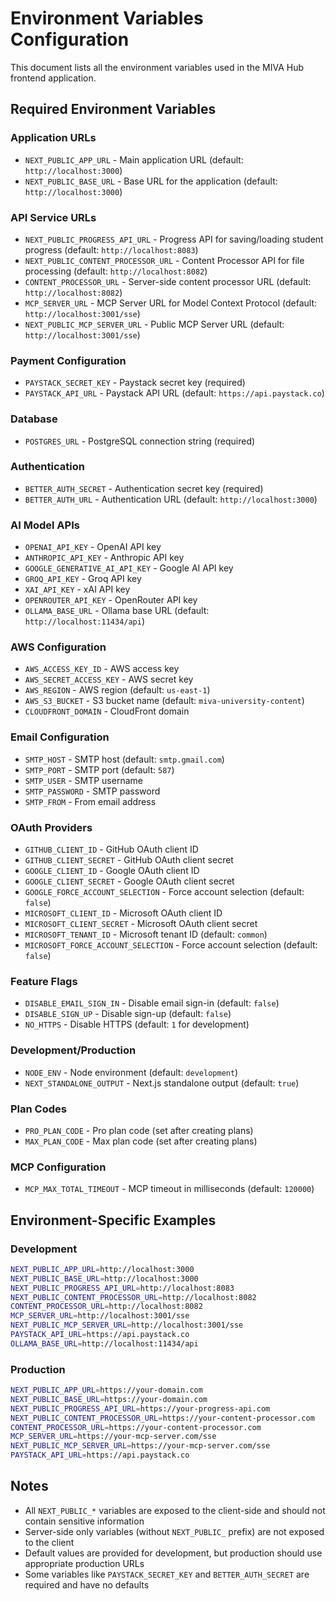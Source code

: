 # Environment Variables Configuration

This document lists all the environment variables used in the MIVA Hub frontend application.

## Required Environment Variables

### Application URLs
- `NEXT_PUBLIC_APP_URL` - Main application URL (default: `http://localhost:3000`)
- `NEXT_PUBLIC_BASE_URL` - Base URL for the application (default: `http://localhost:3000`)

### API Service URLs
- `NEXT_PUBLIC_PROGRESS_API_URL` - Progress API for saving/loading student progress (default: `http://localhost:8083`)
- `NEXT_PUBLIC_CONTENT_PROCESSOR_URL` - Content Processor API for file processing (default: `http://localhost:8082`)
- `CONTENT_PROCESSOR_URL` - Server-side content processor URL (default: `http://localhost:8082`)
- `MCP_SERVER_URL` - MCP Server URL for Model Context Protocol (default: `http://localhost:3001/sse`)
- `NEXT_PUBLIC_MCP_SERVER_URL` - Public MCP Server URL (default: `http://localhost:3001/sse`)

### Payment Configuration
- `PAYSTACK_SECRET_KEY` - Paystack secret key (required)
- `PAYSTACK_API_URL` - Paystack API URL (default: `https://api.paystack.co`)

### Database
- `POSTGRES_URL` - PostgreSQL connection string (required)

### Authentication
- `BETTER_AUTH_SECRET` - Authentication secret key (required)
- `BETTER_AUTH_URL` - Authentication URL (default: `http://localhost:3000`)

### AI Model APIs
- `OPENAI_API_KEY` - OpenAI API key
- `ANTHROPIC_API_KEY` - Anthropic API key
- `GOOGLE_GENERATIVE_AI_API_KEY` - Google AI API key
- `GROQ_API_KEY` - Groq API key
- `XAI_API_KEY` - xAI API key
- `OPENROUTER_API_KEY` - OpenRouter API key
- `OLLAMA_BASE_URL` - Ollama base URL (default: `http://localhost:11434/api`)

### AWS Configuration
- `AWS_ACCESS_KEY_ID` - AWS access key
- `AWS_SECRET_ACCESS_KEY` - AWS secret key
- `AWS_REGION` - AWS region (default: `us-east-1`)
- `AWS_S3_BUCKET` - S3 bucket name (default: `miva-university-content`)
- `CLOUDFRONT_DOMAIN` - CloudFront domain

### Email Configuration
- `SMTP_HOST` - SMTP host (default: `smtp.gmail.com`)
- `SMTP_PORT` - SMTP port (default: `587`)
- `SMTP_USER` - SMTP username
- `SMTP_PASSWORD` - SMTP password
- `SMTP_FROM` - From email address

### OAuth Providers
- `GITHUB_CLIENT_ID` - GitHub OAuth client ID
- `GITHUB_CLIENT_SECRET` - GitHub OAuth client secret
- `GOOGLE_CLIENT_ID` - Google OAuth client ID
- `GOOGLE_CLIENT_SECRET` - Google OAuth client secret
- `GOOGLE_FORCE_ACCOUNT_SELECTION` - Force account selection (default: `false`)
- `MICROSOFT_CLIENT_ID` - Microsoft OAuth client ID
- `MICROSOFT_CLIENT_SECRET` - Microsoft OAuth client secret
- `MICROSOFT_TENANT_ID` - Microsoft tenant ID (default: `common`)
- `MICROSOFT_FORCE_ACCOUNT_SELECTION` - Force account selection (default: `false`)

### Feature Flags
- `DISABLE_EMAIL_SIGN_IN` - Disable email sign-in (default: `false`)
- `DISABLE_SIGN_UP` - Disable sign-up (default: `false`)
- `NO_HTTPS` - Disable HTTPS (default: `1` for development)

### Development/Production
- `NODE_ENV` - Node environment (default: `development`)
- `NEXT_STANDALONE_OUTPUT` - Next.js standalone output (default: `true`)

### Plan Codes
- `PRO_PLAN_CODE` - Pro plan code (set after creating plans)
- `MAX_PLAN_CODE` - Max plan code (set after creating plans)

### MCP Configuration
- `MCP_MAX_TOTAL_TIMEOUT` - MCP timeout in milliseconds (default: `120000`)

## Environment-Specific Examples

### Development
```bash
NEXT_PUBLIC_APP_URL=http://localhost:3000
NEXT_PUBLIC_BASE_URL=http://localhost:3000
NEXT_PUBLIC_PROGRESS_API_URL=http://localhost:8083
NEXT_PUBLIC_CONTENT_PROCESSOR_URL=http://localhost:8082
CONTENT_PROCESSOR_URL=http://localhost:8082
MCP_SERVER_URL=http://localhost:3001/sse
NEXT_PUBLIC_MCP_SERVER_URL=http://localhost:3001/sse
PAYSTACK_API_URL=https://api.paystack.co
OLLAMA_BASE_URL=http://localhost:11434/api
```

### Production
```bash
NEXT_PUBLIC_APP_URL=https://your-domain.com
NEXT_PUBLIC_BASE_URL=https://your-domain.com
NEXT_PUBLIC_PROGRESS_API_URL=https://your-progress-api.com
NEXT_PUBLIC_CONTENT_PROCESSOR_URL=https://your-content-processor.com
CONTENT_PROCESSOR_URL=https://your-content-processor.com
MCP_SERVER_URL=https://your-mcp-server.com/sse
NEXT_PUBLIC_MCP_SERVER_URL=https://your-mcp-server.com/sse
PAYSTACK_API_URL=https://api.paystack.co
```

## Notes

- All `NEXT_PUBLIC_*` variables are exposed to the client-side and should not contain sensitive information
- Server-side only variables (without `NEXT_PUBLIC_` prefix) are not exposed to the client
- Default values are provided for development, but production should use appropriate production URLs
- Some variables like `PAYSTACK_SECRET_KEY` and `BETTER_AUTH_SECRET` are required and have no defaults
